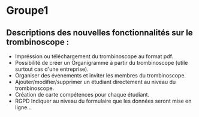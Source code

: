 # Groupe1
## Descriptions des nouvelles fonctionnalités sur le trombinoscope :

- Impréssion ou téléchargement du trombinoscope au format pdf.
- Possibilité de créer un Organigramme à partir du trombinoscope (utile surtout cas d'une entreprise).
- Organiser des évenements et inviter les membres du trombinoscope.
- Ajouter/modifier/supprimer un étudiant directement au niveau du trombinoscope.
- Création de carte compétences pour chaque étudiant.
- RGPD Indiquer au niveau du formulaire que les données seront mise en ligne...
